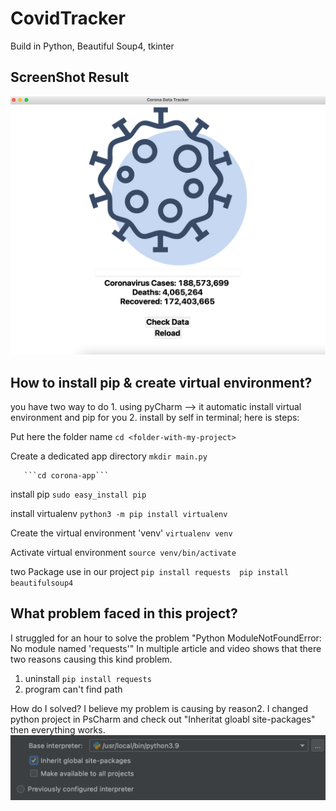 # CovidTracker

Build in Python, Beautiful Soup4, tkinter

## ScreenShot Result
![image](result.png)



## How to install pip & create virtual environment? 
  you have two way to do 
      1. using pyCharm --> it automatic install virtual environment and pip for you 
      2. install by self in terminal; here is steps: 

  Put here the folder name
      ```cd <folder-with-my-project> ```   
      
  Create a dedicated app directory
       ```mkdir main.py```          
       
       ```cd corona-app```              
      
  install pip 
      ```sudo easy_install pip``` 
      
  install virtualenv
      ```python3 -m pip install virtualenv```  
      
  Create the virtual environment 'venv'
       ```virtualenv venv```            
       
  Activate virtual environment
       ```source venv/bin/activate``` 
       
       
  two Package use in our project
       ```pip install requests 
          pip install beautifulsoup4```  
         
      

      
## What problem faced in this project?
I struggled for an hour to solve the problem "Python ModuleNotFoundError: No module named 'requests'"
In multiple article and video shows that there two reasons causing this kind problem.   
1. uninstall ``` pip install requests ```
2. program can't find path 

How do I solved? I believe my problem is causing by reason2. I changed python project in PsCharm and check out "Inheritat gloabl site-packages" then everything works. 
![image](Solution.png)











